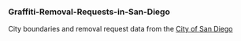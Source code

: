 ### Graffiti-Removal-Requests-in-San-Diego
City boundaries and removal request data from the [City of San Diego](https://www.sandiego.gov/planning/programs/mapsua/map)
